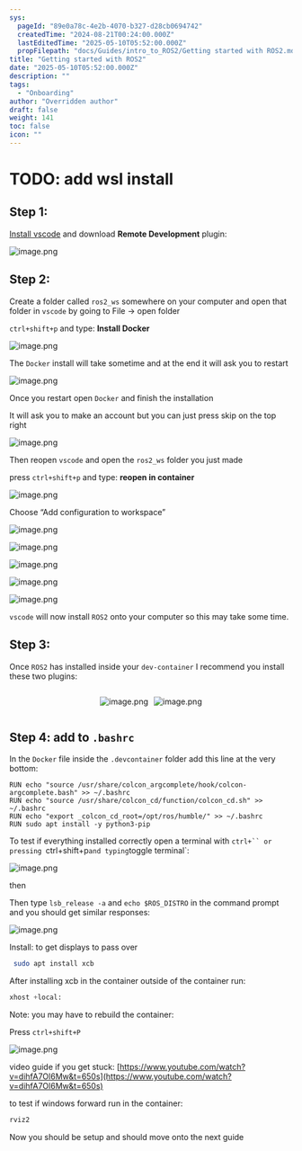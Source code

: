 ```yaml
---
sys:
  pageId: "89e0a78c-4e2b-4070-b327-d28cb0694742"
  createdTime: "2024-08-21T00:24:00.000Z"
  lastEditedTime: "2025-05-10T05:52:00.000Z"
  propFilepath: "docs/Guides/intro_to_ROS2/Getting started with ROS2.md"
title: "Getting started with ROS2"
date: "2025-05-10T05:52:00.000Z"
description: ""
tags:
  - "Onboarding"
author: "Overridden author"
draft: false
weight: 141
toc: false
icon: ""
---
```


# TODO: add wsl install

## Step 1:

[Install vscode](https://code.visualstudio.com/download) and download **Remote Development** plugin:

![image.png](https://prod-files-secure.s3.us-west-2.amazonaws.com/d518164a-d88e-44d1-a4ee-3adb3bd8bce0/efb52993-1881-4a40-b95e-6f020334f022/image.png?X-Amz-Algorithm=AWS4-HMAC-SHA256&X-Amz-Content-Sha256=UNSIGNED-PAYLOAD&X-Amz-Credential=ASIAZI2LB4665UD27OUZ%2F20250612%2Fus-west-2%2Fs3%2Faws4_request&X-Amz-Date=20250612T170846Z&X-Amz-Expires=3600&X-Amz-Security-Token=IQoJb3JpZ2luX2VjEBkaCXVzLXdlc3QtMiJHMEUCICA8VCrgJHdAd2PTRDuhf3Ho1nHgza%2FgYSU3zbW9jhR6AiEAio%2BdVJeexWoKIa%2FM5of6HasKkxPoQjigNMgktvHOBpkqiAQI8v%2F%2F%2F%2F%2F%2F%2F%2F%2F%2FARAAGgw2Mzc0MjMxODM4MDUiDLuYt4HS5vVw4XaGYSrcA09SUgkJDMfyXsArohvxLnlIoFoGxfYcu6fxPVXWXw%2FcEsO%2Bw0wJav4FzZCn8Lyty1SrPKf0ja1ZjoVxqLsFa%2BeG5XP78jMInbsHkPFpR3G6fBrVtrGQoT0S6sCShKFDu04pGbe7x3K1tdAy7AEAe%2BiCVaWDpq4lxUx7u%2B9jprJEM%2BIv0bcXPxV8A2qO6pBR3WdwlVRpOXJatAvt67%2B%2BcWIRtbjHNjJZLJypYiIgJ0VDNKDis3mZRow%2FM%2ByrAkYeWabP6vvVXw61HGHzj18dK0bLKjg59XSAYLAPj9QX2unmfYd%2FkMlkxS1n1ya%2FYMs%2BxFkcbnpWhYb5PEdTO492FHuNrEcyHqneVQXubxPq%2Bo9BcopnuNEN2JPtXbuNX502QDTV2Zg2C8zpD68NylRKKibZ1yPlWF0FyzmG42fgE1I%2F5GA%2B0hpfrVgGQmc6QOMdLXjyvrQ8uqq0NH%2Bg5X1GQTlZzK7Qn0d57DdsiJjHp38ZlqhCsBxwW1q%2BUw6Gs092mVnmUe%2BYoNbjRSIUb9tWdmiT%2FLBkeQdmR26FeYII7cpRR2Ge9T03x4oRwA1Tm1iVP3Fm3t0NgfnehQXWZAbPaCZB6hFAQKMrnvr6qSgzY9HQ7iwzSzjlGd57mah%2FMIeQrMIGOqUBAqLGB9Sf0e9ZNsgP9jytbmicXI4Ss8aykTCrtNvNvwp%2FWYzskdAMt2s3yBeAVoBvn2l1rCJJaGIdfGlNhc2WbZTv9B2htjsO0hh9hIXlTrBfdWXtzZAPsVpVhweX0AaX7ByLg0SKbaAQ3qRPIeQn%2BjqtsQe2Fzalc2atSTWBxcUjeZfMIAV4%2F30vpdXLpupHMDcQKUJ9l6GWIZTes3ixPzl3lFP6&X-Amz-Signature=b8635667bbdfe8dfb59ca932624da58daf929beae2b47bc9ef01a87ae0daba52&X-Amz-SignedHeaders=host&x-amz-checksum-mode=ENABLED&x-id=GetObject)

## Step 2:

Create a folder called `ros2_ws` somewhere on your computer and open that folder in `vscode` by going to File → open folder 

`ctrl+shift+p` and type: **Install Docker**

![image.png](https://prod-files-secure.s3.us-west-2.amazonaws.com/d518164a-d88e-44d1-a4ee-3adb3bd8bce0/2269dc0e-1cd5-47ff-bceb-c04ad9b2eab0/image.png?X-Amz-Algorithm=AWS4-HMAC-SHA256&X-Amz-Content-Sha256=UNSIGNED-PAYLOAD&X-Amz-Credential=ASIAZI2LB4665UD27OUZ%2F20250612%2Fus-west-2%2Fs3%2Faws4_request&X-Amz-Date=20250612T170846Z&X-Amz-Expires=3600&X-Amz-Security-Token=IQoJb3JpZ2luX2VjEBkaCXVzLXdlc3QtMiJHMEUCICA8VCrgJHdAd2PTRDuhf3Ho1nHgza%2FgYSU3zbW9jhR6AiEAio%2BdVJeexWoKIa%2FM5of6HasKkxPoQjigNMgktvHOBpkqiAQI8v%2F%2F%2F%2F%2F%2F%2F%2F%2F%2FARAAGgw2Mzc0MjMxODM4MDUiDLuYt4HS5vVw4XaGYSrcA09SUgkJDMfyXsArohvxLnlIoFoGxfYcu6fxPVXWXw%2FcEsO%2Bw0wJav4FzZCn8Lyty1SrPKf0ja1ZjoVxqLsFa%2BeG5XP78jMInbsHkPFpR3G6fBrVtrGQoT0S6sCShKFDu04pGbe7x3K1tdAy7AEAe%2BiCVaWDpq4lxUx7u%2B9jprJEM%2BIv0bcXPxV8A2qO6pBR3WdwlVRpOXJatAvt67%2B%2BcWIRtbjHNjJZLJypYiIgJ0VDNKDis3mZRow%2FM%2ByrAkYeWabP6vvVXw61HGHzj18dK0bLKjg59XSAYLAPj9QX2unmfYd%2FkMlkxS1n1ya%2FYMs%2BxFkcbnpWhYb5PEdTO492FHuNrEcyHqneVQXubxPq%2Bo9BcopnuNEN2JPtXbuNX502QDTV2Zg2C8zpD68NylRKKibZ1yPlWF0FyzmG42fgE1I%2F5GA%2B0hpfrVgGQmc6QOMdLXjyvrQ8uqq0NH%2Bg5X1GQTlZzK7Qn0d57DdsiJjHp38ZlqhCsBxwW1q%2BUw6Gs092mVnmUe%2BYoNbjRSIUb9tWdmiT%2FLBkeQdmR26FeYII7cpRR2Ge9T03x4oRwA1Tm1iVP3Fm3t0NgfnehQXWZAbPaCZB6hFAQKMrnvr6qSgzY9HQ7iwzSzjlGd57mah%2FMIeQrMIGOqUBAqLGB9Sf0e9ZNsgP9jytbmicXI4Ss8aykTCrtNvNvwp%2FWYzskdAMt2s3yBeAVoBvn2l1rCJJaGIdfGlNhc2WbZTv9B2htjsO0hh9hIXlTrBfdWXtzZAPsVpVhweX0AaX7ByLg0SKbaAQ3qRPIeQn%2BjqtsQe2Fzalc2atSTWBxcUjeZfMIAV4%2F30vpdXLpupHMDcQKUJ9l6GWIZTes3ixPzl3lFP6&X-Amz-Signature=03ce56ea99f5ea9eed99800485ffa55ed28779df7e531a1b4b655730cd46d83a&X-Amz-SignedHeaders=host&x-amz-checksum-mode=ENABLED&x-id=GetObject)

The `Docker` install will take sometime and at the end it will ask you to restart

![image.png](https://prod-files-secure.s3.us-west-2.amazonaws.com/d518164a-d88e-44d1-a4ee-3adb3bd8bce0/ed233f78-be33-4b1f-b89c-9c346c0e961e/image.png?X-Amz-Algorithm=AWS4-HMAC-SHA256&X-Amz-Content-Sha256=UNSIGNED-PAYLOAD&X-Amz-Credential=ASIAZI2LB4665UD27OUZ%2F20250612%2Fus-west-2%2Fs3%2Faws4_request&X-Amz-Date=20250612T170846Z&X-Amz-Expires=3600&X-Amz-Security-Token=IQoJb3JpZ2luX2VjEBkaCXVzLXdlc3QtMiJHMEUCICA8VCrgJHdAd2PTRDuhf3Ho1nHgza%2FgYSU3zbW9jhR6AiEAio%2BdVJeexWoKIa%2FM5of6HasKkxPoQjigNMgktvHOBpkqiAQI8v%2F%2F%2F%2F%2F%2F%2F%2F%2F%2FARAAGgw2Mzc0MjMxODM4MDUiDLuYt4HS5vVw4XaGYSrcA09SUgkJDMfyXsArohvxLnlIoFoGxfYcu6fxPVXWXw%2FcEsO%2Bw0wJav4FzZCn8Lyty1SrPKf0ja1ZjoVxqLsFa%2BeG5XP78jMInbsHkPFpR3G6fBrVtrGQoT0S6sCShKFDu04pGbe7x3K1tdAy7AEAe%2BiCVaWDpq4lxUx7u%2B9jprJEM%2BIv0bcXPxV8A2qO6pBR3WdwlVRpOXJatAvt67%2B%2BcWIRtbjHNjJZLJypYiIgJ0VDNKDis3mZRow%2FM%2ByrAkYeWabP6vvVXw61HGHzj18dK0bLKjg59XSAYLAPj9QX2unmfYd%2FkMlkxS1n1ya%2FYMs%2BxFkcbnpWhYb5PEdTO492FHuNrEcyHqneVQXubxPq%2Bo9BcopnuNEN2JPtXbuNX502QDTV2Zg2C8zpD68NylRKKibZ1yPlWF0FyzmG42fgE1I%2F5GA%2B0hpfrVgGQmc6QOMdLXjyvrQ8uqq0NH%2Bg5X1GQTlZzK7Qn0d57DdsiJjHp38ZlqhCsBxwW1q%2BUw6Gs092mVnmUe%2BYoNbjRSIUb9tWdmiT%2FLBkeQdmR26FeYII7cpRR2Ge9T03x4oRwA1Tm1iVP3Fm3t0NgfnehQXWZAbPaCZB6hFAQKMrnvr6qSgzY9HQ7iwzSzjlGd57mah%2FMIeQrMIGOqUBAqLGB9Sf0e9ZNsgP9jytbmicXI4Ss8aykTCrtNvNvwp%2FWYzskdAMt2s3yBeAVoBvn2l1rCJJaGIdfGlNhc2WbZTv9B2htjsO0hh9hIXlTrBfdWXtzZAPsVpVhweX0AaX7ByLg0SKbaAQ3qRPIeQn%2BjqtsQe2Fzalc2atSTWBxcUjeZfMIAV4%2F30vpdXLpupHMDcQKUJ9l6GWIZTes3ixPzl3lFP6&X-Amz-Signature=f77b047d96b784f5d416c321cfdf296d3a95273d9d46a8d607dd27d161e28f52&X-Amz-SignedHeaders=host&x-amz-checksum-mode=ENABLED&x-id=GetObject)

Once you restart open `Docker` and finish the installation

It will ask you to make an account but you can just press skip on the top right

![image.png](https://prod-files-secure.s3.us-west-2.amazonaws.com/d518164a-d88e-44d1-a4ee-3adb3bd8bce0/21010ad9-1659-4fd9-9f59-9932a09b2a3d/image.png?X-Amz-Algorithm=AWS4-HMAC-SHA256&X-Amz-Content-Sha256=UNSIGNED-PAYLOAD&X-Amz-Credential=ASIAZI2LB4665UD27OUZ%2F20250612%2Fus-west-2%2Fs3%2Faws4_request&X-Amz-Date=20250612T170846Z&X-Amz-Expires=3600&X-Amz-Security-Token=IQoJb3JpZ2luX2VjEBkaCXVzLXdlc3QtMiJHMEUCICA8VCrgJHdAd2PTRDuhf3Ho1nHgza%2FgYSU3zbW9jhR6AiEAio%2BdVJeexWoKIa%2FM5of6HasKkxPoQjigNMgktvHOBpkqiAQI8v%2F%2F%2F%2F%2F%2F%2F%2F%2F%2FARAAGgw2Mzc0MjMxODM4MDUiDLuYt4HS5vVw4XaGYSrcA09SUgkJDMfyXsArohvxLnlIoFoGxfYcu6fxPVXWXw%2FcEsO%2Bw0wJav4FzZCn8Lyty1SrPKf0ja1ZjoVxqLsFa%2BeG5XP78jMInbsHkPFpR3G6fBrVtrGQoT0S6sCShKFDu04pGbe7x3K1tdAy7AEAe%2BiCVaWDpq4lxUx7u%2B9jprJEM%2BIv0bcXPxV8A2qO6pBR3WdwlVRpOXJatAvt67%2B%2BcWIRtbjHNjJZLJypYiIgJ0VDNKDis3mZRow%2FM%2ByrAkYeWabP6vvVXw61HGHzj18dK0bLKjg59XSAYLAPj9QX2unmfYd%2FkMlkxS1n1ya%2FYMs%2BxFkcbnpWhYb5PEdTO492FHuNrEcyHqneVQXubxPq%2Bo9BcopnuNEN2JPtXbuNX502QDTV2Zg2C8zpD68NylRKKibZ1yPlWF0FyzmG42fgE1I%2F5GA%2B0hpfrVgGQmc6QOMdLXjyvrQ8uqq0NH%2Bg5X1GQTlZzK7Qn0d57DdsiJjHp38ZlqhCsBxwW1q%2BUw6Gs092mVnmUe%2BYoNbjRSIUb9tWdmiT%2FLBkeQdmR26FeYII7cpRR2Ge9T03x4oRwA1Tm1iVP3Fm3t0NgfnehQXWZAbPaCZB6hFAQKMrnvr6qSgzY9HQ7iwzSzjlGd57mah%2FMIeQrMIGOqUBAqLGB9Sf0e9ZNsgP9jytbmicXI4Ss8aykTCrtNvNvwp%2FWYzskdAMt2s3yBeAVoBvn2l1rCJJaGIdfGlNhc2WbZTv9B2htjsO0hh9hIXlTrBfdWXtzZAPsVpVhweX0AaX7ByLg0SKbaAQ3qRPIeQn%2BjqtsQe2Fzalc2atSTWBxcUjeZfMIAV4%2F30vpdXLpupHMDcQKUJ9l6GWIZTes3ixPzl3lFP6&X-Amz-Signature=26b8f7b5403675c9c0f532482d23c23823ced14b51c9aac996c19daab8378459&X-Amz-SignedHeaders=host&x-amz-checksum-mode=ENABLED&x-id=GetObject)

Then reopen `vscode` and open the `ros2_ws` folder you just made

press `ctrl+shift+p` and type: **reopen in container**

![image.png](https://prod-files-secure.s3.us-west-2.amazonaws.com/d518164a-d88e-44d1-a4ee-3adb3bd8bce0/4e93b8c2-41ad-488c-8095-c74205196118/image.png?X-Amz-Algorithm=AWS4-HMAC-SHA256&X-Amz-Content-Sha256=UNSIGNED-PAYLOAD&X-Amz-Credential=ASIAZI2LB4665UD27OUZ%2F20250612%2Fus-west-2%2Fs3%2Faws4_request&X-Amz-Date=20250612T170846Z&X-Amz-Expires=3600&X-Amz-Security-Token=IQoJb3JpZ2luX2VjEBkaCXVzLXdlc3QtMiJHMEUCICA8VCrgJHdAd2PTRDuhf3Ho1nHgza%2FgYSU3zbW9jhR6AiEAio%2BdVJeexWoKIa%2FM5of6HasKkxPoQjigNMgktvHOBpkqiAQI8v%2F%2F%2F%2F%2F%2F%2F%2F%2F%2FARAAGgw2Mzc0MjMxODM4MDUiDLuYt4HS5vVw4XaGYSrcA09SUgkJDMfyXsArohvxLnlIoFoGxfYcu6fxPVXWXw%2FcEsO%2Bw0wJav4FzZCn8Lyty1SrPKf0ja1ZjoVxqLsFa%2BeG5XP78jMInbsHkPFpR3G6fBrVtrGQoT0S6sCShKFDu04pGbe7x3K1tdAy7AEAe%2BiCVaWDpq4lxUx7u%2B9jprJEM%2BIv0bcXPxV8A2qO6pBR3WdwlVRpOXJatAvt67%2B%2BcWIRtbjHNjJZLJypYiIgJ0VDNKDis3mZRow%2FM%2ByrAkYeWabP6vvVXw61HGHzj18dK0bLKjg59XSAYLAPj9QX2unmfYd%2FkMlkxS1n1ya%2FYMs%2BxFkcbnpWhYb5PEdTO492FHuNrEcyHqneVQXubxPq%2Bo9BcopnuNEN2JPtXbuNX502QDTV2Zg2C8zpD68NylRKKibZ1yPlWF0FyzmG42fgE1I%2F5GA%2B0hpfrVgGQmc6QOMdLXjyvrQ8uqq0NH%2Bg5X1GQTlZzK7Qn0d57DdsiJjHp38ZlqhCsBxwW1q%2BUw6Gs092mVnmUe%2BYoNbjRSIUb9tWdmiT%2FLBkeQdmR26FeYII7cpRR2Ge9T03x4oRwA1Tm1iVP3Fm3t0NgfnehQXWZAbPaCZB6hFAQKMrnvr6qSgzY9HQ7iwzSzjlGd57mah%2FMIeQrMIGOqUBAqLGB9Sf0e9ZNsgP9jytbmicXI4Ss8aykTCrtNvNvwp%2FWYzskdAMt2s3yBeAVoBvn2l1rCJJaGIdfGlNhc2WbZTv9B2htjsO0hh9hIXlTrBfdWXtzZAPsVpVhweX0AaX7ByLg0SKbaAQ3qRPIeQn%2BjqtsQe2Fzalc2atSTWBxcUjeZfMIAV4%2F30vpdXLpupHMDcQKUJ9l6GWIZTes3ixPzl3lFP6&X-Amz-Signature=a84aa3b361563e73f12ea6fa872cdaf4b7d4fedced47d4c7982845deb9eeda00&X-Amz-SignedHeaders=host&x-amz-checksum-mode=ENABLED&x-id=GetObject)

Choose “Add configuration to workspace”

![image.png](https://prod-files-secure.s3.us-west-2.amazonaws.com/d518164a-d88e-44d1-a4ee-3adb3bd8bce0/9560b282-5060-4989-ba37-97e7b2c22476/image.png?X-Amz-Algorithm=AWS4-HMAC-SHA256&X-Amz-Content-Sha256=UNSIGNED-PAYLOAD&X-Amz-Credential=ASIAZI2LB4665UD27OUZ%2F20250612%2Fus-west-2%2Fs3%2Faws4_request&X-Amz-Date=20250612T170846Z&X-Amz-Expires=3600&X-Amz-Security-Token=IQoJb3JpZ2luX2VjEBkaCXVzLXdlc3QtMiJHMEUCICA8VCrgJHdAd2PTRDuhf3Ho1nHgza%2FgYSU3zbW9jhR6AiEAio%2BdVJeexWoKIa%2FM5of6HasKkxPoQjigNMgktvHOBpkqiAQI8v%2F%2F%2F%2F%2F%2F%2F%2F%2F%2FARAAGgw2Mzc0MjMxODM4MDUiDLuYt4HS5vVw4XaGYSrcA09SUgkJDMfyXsArohvxLnlIoFoGxfYcu6fxPVXWXw%2FcEsO%2Bw0wJav4FzZCn8Lyty1SrPKf0ja1ZjoVxqLsFa%2BeG5XP78jMInbsHkPFpR3G6fBrVtrGQoT0S6sCShKFDu04pGbe7x3K1tdAy7AEAe%2BiCVaWDpq4lxUx7u%2B9jprJEM%2BIv0bcXPxV8A2qO6pBR3WdwlVRpOXJatAvt67%2B%2BcWIRtbjHNjJZLJypYiIgJ0VDNKDis3mZRow%2FM%2ByrAkYeWabP6vvVXw61HGHzj18dK0bLKjg59XSAYLAPj9QX2unmfYd%2FkMlkxS1n1ya%2FYMs%2BxFkcbnpWhYb5PEdTO492FHuNrEcyHqneVQXubxPq%2Bo9BcopnuNEN2JPtXbuNX502QDTV2Zg2C8zpD68NylRKKibZ1yPlWF0FyzmG42fgE1I%2F5GA%2B0hpfrVgGQmc6QOMdLXjyvrQ8uqq0NH%2Bg5X1GQTlZzK7Qn0d57DdsiJjHp38ZlqhCsBxwW1q%2BUw6Gs092mVnmUe%2BYoNbjRSIUb9tWdmiT%2FLBkeQdmR26FeYII7cpRR2Ge9T03x4oRwA1Tm1iVP3Fm3t0NgfnehQXWZAbPaCZB6hFAQKMrnvr6qSgzY9HQ7iwzSzjlGd57mah%2FMIeQrMIGOqUBAqLGB9Sf0e9ZNsgP9jytbmicXI4Ss8aykTCrtNvNvwp%2FWYzskdAMt2s3yBeAVoBvn2l1rCJJaGIdfGlNhc2WbZTv9B2htjsO0hh9hIXlTrBfdWXtzZAPsVpVhweX0AaX7ByLg0SKbaAQ3qRPIeQn%2BjqtsQe2Fzalc2atSTWBxcUjeZfMIAV4%2F30vpdXLpupHMDcQKUJ9l6GWIZTes3ixPzl3lFP6&X-Amz-Signature=4652543763fcd1b67e8930e2d2eff8685428cde5547dab84559efcb30740dc85&X-Amz-SignedHeaders=host&x-amz-checksum-mode=ENABLED&x-id=GetObject)

![image.png](https://prod-files-secure.s3.us-west-2.amazonaws.com/d518164a-d88e-44d1-a4ee-3adb3bd8bce0/2ee63f81-886b-48e8-a553-dc6e5eac99e4/image.png?X-Amz-Algorithm=AWS4-HMAC-SHA256&X-Amz-Content-Sha256=UNSIGNED-PAYLOAD&X-Amz-Credential=ASIAZI2LB4665UD27OUZ%2F20250612%2Fus-west-2%2Fs3%2Faws4_request&X-Amz-Date=20250612T170846Z&X-Amz-Expires=3600&X-Amz-Security-Token=IQoJb3JpZ2luX2VjEBkaCXVzLXdlc3QtMiJHMEUCICA8VCrgJHdAd2PTRDuhf3Ho1nHgza%2FgYSU3zbW9jhR6AiEAio%2BdVJeexWoKIa%2FM5of6HasKkxPoQjigNMgktvHOBpkqiAQI8v%2F%2F%2F%2F%2F%2F%2F%2F%2F%2FARAAGgw2Mzc0MjMxODM4MDUiDLuYt4HS5vVw4XaGYSrcA09SUgkJDMfyXsArohvxLnlIoFoGxfYcu6fxPVXWXw%2FcEsO%2Bw0wJav4FzZCn8Lyty1SrPKf0ja1ZjoVxqLsFa%2BeG5XP78jMInbsHkPFpR3G6fBrVtrGQoT0S6sCShKFDu04pGbe7x3K1tdAy7AEAe%2BiCVaWDpq4lxUx7u%2B9jprJEM%2BIv0bcXPxV8A2qO6pBR3WdwlVRpOXJatAvt67%2B%2BcWIRtbjHNjJZLJypYiIgJ0VDNKDis3mZRow%2FM%2ByrAkYeWabP6vvVXw61HGHzj18dK0bLKjg59XSAYLAPj9QX2unmfYd%2FkMlkxS1n1ya%2FYMs%2BxFkcbnpWhYb5PEdTO492FHuNrEcyHqneVQXubxPq%2Bo9BcopnuNEN2JPtXbuNX502QDTV2Zg2C8zpD68NylRKKibZ1yPlWF0FyzmG42fgE1I%2F5GA%2B0hpfrVgGQmc6QOMdLXjyvrQ8uqq0NH%2Bg5X1GQTlZzK7Qn0d57DdsiJjHp38ZlqhCsBxwW1q%2BUw6Gs092mVnmUe%2BYoNbjRSIUb9tWdmiT%2FLBkeQdmR26FeYII7cpRR2Ge9T03x4oRwA1Tm1iVP3Fm3t0NgfnehQXWZAbPaCZB6hFAQKMrnvr6qSgzY9HQ7iwzSzjlGd57mah%2FMIeQrMIGOqUBAqLGB9Sf0e9ZNsgP9jytbmicXI4Ss8aykTCrtNvNvwp%2FWYzskdAMt2s3yBeAVoBvn2l1rCJJaGIdfGlNhc2WbZTv9B2htjsO0hh9hIXlTrBfdWXtzZAPsVpVhweX0AaX7ByLg0SKbaAQ3qRPIeQn%2BjqtsQe2Fzalc2atSTWBxcUjeZfMIAV4%2F30vpdXLpupHMDcQKUJ9l6GWIZTes3ixPzl3lFP6&X-Amz-Signature=31a8904c01645344adc3145764dd0abab3755bdf81cf4e744a69ec72a8345be3&X-Amz-SignedHeaders=host&x-amz-checksum-mode=ENABLED&x-id=GetObject)

![image.png](https://prod-files-secure.s3.us-west-2.amazonaws.com/d518164a-d88e-44d1-a4ee-3adb3bd8bce0/ae1580b2-b048-407e-aed9-b584224a7a04/image.png?X-Amz-Algorithm=AWS4-HMAC-SHA256&X-Amz-Content-Sha256=UNSIGNED-PAYLOAD&X-Amz-Credential=ASIAZI2LB4665UD27OUZ%2F20250612%2Fus-west-2%2Fs3%2Faws4_request&X-Amz-Date=20250612T170846Z&X-Amz-Expires=3600&X-Amz-Security-Token=IQoJb3JpZ2luX2VjEBkaCXVzLXdlc3QtMiJHMEUCICA8VCrgJHdAd2PTRDuhf3Ho1nHgza%2FgYSU3zbW9jhR6AiEAio%2BdVJeexWoKIa%2FM5of6HasKkxPoQjigNMgktvHOBpkqiAQI8v%2F%2F%2F%2F%2F%2F%2F%2F%2F%2FARAAGgw2Mzc0MjMxODM4MDUiDLuYt4HS5vVw4XaGYSrcA09SUgkJDMfyXsArohvxLnlIoFoGxfYcu6fxPVXWXw%2FcEsO%2Bw0wJav4FzZCn8Lyty1SrPKf0ja1ZjoVxqLsFa%2BeG5XP78jMInbsHkPFpR3G6fBrVtrGQoT0S6sCShKFDu04pGbe7x3K1tdAy7AEAe%2BiCVaWDpq4lxUx7u%2B9jprJEM%2BIv0bcXPxV8A2qO6pBR3WdwlVRpOXJatAvt67%2B%2BcWIRtbjHNjJZLJypYiIgJ0VDNKDis3mZRow%2FM%2ByrAkYeWabP6vvVXw61HGHzj18dK0bLKjg59XSAYLAPj9QX2unmfYd%2FkMlkxS1n1ya%2FYMs%2BxFkcbnpWhYb5PEdTO492FHuNrEcyHqneVQXubxPq%2Bo9BcopnuNEN2JPtXbuNX502QDTV2Zg2C8zpD68NylRKKibZ1yPlWF0FyzmG42fgE1I%2F5GA%2B0hpfrVgGQmc6QOMdLXjyvrQ8uqq0NH%2Bg5X1GQTlZzK7Qn0d57DdsiJjHp38ZlqhCsBxwW1q%2BUw6Gs092mVnmUe%2BYoNbjRSIUb9tWdmiT%2FLBkeQdmR26FeYII7cpRR2Ge9T03x4oRwA1Tm1iVP3Fm3t0NgfnehQXWZAbPaCZB6hFAQKMrnvr6qSgzY9HQ7iwzSzjlGd57mah%2FMIeQrMIGOqUBAqLGB9Sf0e9ZNsgP9jytbmicXI4Ss8aykTCrtNvNvwp%2FWYzskdAMt2s3yBeAVoBvn2l1rCJJaGIdfGlNhc2WbZTv9B2htjsO0hh9hIXlTrBfdWXtzZAPsVpVhweX0AaX7ByLg0SKbaAQ3qRPIeQn%2BjqtsQe2Fzalc2atSTWBxcUjeZfMIAV4%2F30vpdXLpupHMDcQKUJ9l6GWIZTes3ixPzl3lFP6&X-Amz-Signature=a7caf193f5741f2059080cdcbe08ba6e59011601c83560836c8a4d53240da806&X-Amz-SignedHeaders=host&x-amz-checksum-mode=ENABLED&x-id=GetObject)

![image.png](https://prod-files-secure.s3.us-west-2.amazonaws.com/d518164a-d88e-44d1-a4ee-3adb3bd8bce0/53255b28-f75e-430f-b9e3-c0ac8577e42b/image.png?X-Amz-Algorithm=AWS4-HMAC-SHA256&X-Amz-Content-Sha256=UNSIGNED-PAYLOAD&X-Amz-Credential=ASIAZI2LB4665UD27OUZ%2F20250612%2Fus-west-2%2Fs3%2Faws4_request&X-Amz-Date=20250612T170846Z&X-Amz-Expires=3600&X-Amz-Security-Token=IQoJb3JpZ2luX2VjEBkaCXVzLXdlc3QtMiJHMEUCICA8VCrgJHdAd2PTRDuhf3Ho1nHgza%2FgYSU3zbW9jhR6AiEAio%2BdVJeexWoKIa%2FM5of6HasKkxPoQjigNMgktvHOBpkqiAQI8v%2F%2F%2F%2F%2F%2F%2F%2F%2F%2FARAAGgw2Mzc0MjMxODM4MDUiDLuYt4HS5vVw4XaGYSrcA09SUgkJDMfyXsArohvxLnlIoFoGxfYcu6fxPVXWXw%2FcEsO%2Bw0wJav4FzZCn8Lyty1SrPKf0ja1ZjoVxqLsFa%2BeG5XP78jMInbsHkPFpR3G6fBrVtrGQoT0S6sCShKFDu04pGbe7x3K1tdAy7AEAe%2BiCVaWDpq4lxUx7u%2B9jprJEM%2BIv0bcXPxV8A2qO6pBR3WdwlVRpOXJatAvt67%2B%2BcWIRtbjHNjJZLJypYiIgJ0VDNKDis3mZRow%2FM%2ByrAkYeWabP6vvVXw61HGHzj18dK0bLKjg59XSAYLAPj9QX2unmfYd%2FkMlkxS1n1ya%2FYMs%2BxFkcbnpWhYb5PEdTO492FHuNrEcyHqneVQXubxPq%2Bo9BcopnuNEN2JPtXbuNX502QDTV2Zg2C8zpD68NylRKKibZ1yPlWF0FyzmG42fgE1I%2F5GA%2B0hpfrVgGQmc6QOMdLXjyvrQ8uqq0NH%2Bg5X1GQTlZzK7Qn0d57DdsiJjHp38ZlqhCsBxwW1q%2BUw6Gs092mVnmUe%2BYoNbjRSIUb9tWdmiT%2FLBkeQdmR26FeYII7cpRR2Ge9T03x4oRwA1Tm1iVP3Fm3t0NgfnehQXWZAbPaCZB6hFAQKMrnvr6qSgzY9HQ7iwzSzjlGd57mah%2FMIeQrMIGOqUBAqLGB9Sf0e9ZNsgP9jytbmicXI4Ss8aykTCrtNvNvwp%2FWYzskdAMt2s3yBeAVoBvn2l1rCJJaGIdfGlNhc2WbZTv9B2htjsO0hh9hIXlTrBfdWXtzZAPsVpVhweX0AaX7ByLg0SKbaAQ3qRPIeQn%2BjqtsQe2Fzalc2atSTWBxcUjeZfMIAV4%2F30vpdXLpupHMDcQKUJ9l6GWIZTes3ixPzl3lFP6&X-Amz-Signature=8424a212e016e5f3233433747a46bf47c13450bdf28a1e36124e2c2294fe5296&X-Amz-SignedHeaders=host&x-amz-checksum-mode=ENABLED&x-id=GetObject)

![image.png](https://prod-files-secure.s3.us-west-2.amazonaws.com/d518164a-d88e-44d1-a4ee-3adb3bd8bce0/7c562767-5af9-4ffb-97d1-327bcdf4ee00/image.png?X-Amz-Algorithm=AWS4-HMAC-SHA256&X-Amz-Content-Sha256=UNSIGNED-PAYLOAD&X-Amz-Credential=ASIAZI2LB4665UD27OUZ%2F20250612%2Fus-west-2%2Fs3%2Faws4_request&X-Amz-Date=20250612T170846Z&X-Amz-Expires=3600&X-Amz-Security-Token=IQoJb3JpZ2luX2VjEBkaCXVzLXdlc3QtMiJHMEUCICA8VCrgJHdAd2PTRDuhf3Ho1nHgza%2FgYSU3zbW9jhR6AiEAio%2BdVJeexWoKIa%2FM5of6HasKkxPoQjigNMgktvHOBpkqiAQI8v%2F%2F%2F%2F%2F%2F%2F%2F%2F%2FARAAGgw2Mzc0MjMxODM4MDUiDLuYt4HS5vVw4XaGYSrcA09SUgkJDMfyXsArohvxLnlIoFoGxfYcu6fxPVXWXw%2FcEsO%2Bw0wJav4FzZCn8Lyty1SrPKf0ja1ZjoVxqLsFa%2BeG5XP78jMInbsHkPFpR3G6fBrVtrGQoT0S6sCShKFDu04pGbe7x3K1tdAy7AEAe%2BiCVaWDpq4lxUx7u%2B9jprJEM%2BIv0bcXPxV8A2qO6pBR3WdwlVRpOXJatAvt67%2B%2BcWIRtbjHNjJZLJypYiIgJ0VDNKDis3mZRow%2FM%2ByrAkYeWabP6vvVXw61HGHzj18dK0bLKjg59XSAYLAPj9QX2unmfYd%2FkMlkxS1n1ya%2FYMs%2BxFkcbnpWhYb5PEdTO492FHuNrEcyHqneVQXubxPq%2Bo9BcopnuNEN2JPtXbuNX502QDTV2Zg2C8zpD68NylRKKibZ1yPlWF0FyzmG42fgE1I%2F5GA%2B0hpfrVgGQmc6QOMdLXjyvrQ8uqq0NH%2Bg5X1GQTlZzK7Qn0d57DdsiJjHp38ZlqhCsBxwW1q%2BUw6Gs092mVnmUe%2BYoNbjRSIUb9tWdmiT%2FLBkeQdmR26FeYII7cpRR2Ge9T03x4oRwA1Tm1iVP3Fm3t0NgfnehQXWZAbPaCZB6hFAQKMrnvr6qSgzY9HQ7iwzSzjlGd57mah%2FMIeQrMIGOqUBAqLGB9Sf0e9ZNsgP9jytbmicXI4Ss8aykTCrtNvNvwp%2FWYzskdAMt2s3yBeAVoBvn2l1rCJJaGIdfGlNhc2WbZTv9B2htjsO0hh9hIXlTrBfdWXtzZAPsVpVhweX0AaX7ByLg0SKbaAQ3qRPIeQn%2BjqtsQe2Fzalc2atSTWBxcUjeZfMIAV4%2F30vpdXLpupHMDcQKUJ9l6GWIZTes3ixPzl3lFP6&X-Amz-Signature=729764a5a352136845c23e3a0d53b24c2b2888868db5254458b7320ce39977cc&X-Amz-SignedHeaders=host&x-amz-checksum-mode=ENABLED&x-id=GetObject)

`vscode` will now install `ROS2` onto your computer so this may take some time.

## Step 3:

Once `ROS2` has installed inside your `dev-container` I recommend you install these two plugins:

<div style="display: flex;flex-direction: row; column-gap:10px; max-width: 630px;justify-content: center;">
<div>

![image.png](https://prod-files-secure.s3.us-west-2.amazonaws.com/d518164a-d88e-44d1-a4ee-3adb3bd8bce0/3fc3d550-5a54-4ba1-ba6b-faa01cdb7369/image.png?X-Amz-Algorithm=AWS4-HMAC-SHA256&X-Amz-Content-Sha256=UNSIGNED-PAYLOAD&X-Amz-Credential=ASIAZI2LB466TMR2GT5P%2F20250612%2Fus-west-2%2Fs3%2Faws4_request&X-Amz-Date=20250612T170853Z&X-Amz-Expires=3600&X-Amz-Security-Token=IQoJb3JpZ2luX2VjEBkaCXVzLXdlc3QtMiJHMEUCIHRJcqWFoaCl3mnawNHiBzmqL6LRioZj%2BnKwzjFyUUhmAiEA9m7HKiVUpSwL9f474B4xri3DcTFbQJWTXfJCfQfZWEkqiAQI8v%2F%2F%2F%2F%2F%2F%2F%2F%2F%2FARAAGgw2Mzc0MjMxODM4MDUiDO26dFz%2Bi2vcesiWTSrcA3knkjC98ZNmaZU73DQXCTRHNy83SSHf7DAUk9AtgdE76K0mF7YoliBPOP5%2FVgZqe7%2FqGoFVac%2FaG5N6Pk9FCDdl4iVNU0MyMzrUix27vjqpfbx7EabM7MDkGIsgwUSdJkQB6g0HDSytzAH4tw9pz%2FkR%2FFYfH%2BHsi%2FtIwctlPsXIXxna8DsmbrzefzbqWEZ8KeMBX0mcnFeMGUw7ShuekYK4KwAqtKmHWXdllBbWpsCgox9722EFWnDvQlW3%2BeEZYMnWg31%2F5NaFgU2UwvhQNzBm3tWQJYGJIm%2BMZmjLIkq00W99F61Jh%2FhO5wVoqW72O%2ByzzHqb79xJprvR5563aW%2BghVMi2vBdEmxCtabQxmKu7YHhG9xVMKwjEgXydMibG2wb0OASUSx%2FuWN5MYK%2FvxBsz8Of7obS9ETUk9a46%2Fp3IaCulgi6SNrCy4VL64ib7jOLn3QmO2VZ6ym7tQFdVYwfAPx5hB%2FVz9O9oo0vo0qGPgyzjTIss7moyYm6uIQ4CieGplaDbnVu4xnCcGz8FUkXIFkZUtSgvZq2wxY78gw4A1eny%2BaMwxQT0rs8Q6c12ZE1jGrzi2aACfoWXUdLeCSZi2N9Pyef%2BekBXV4VuY0vCm5LAdkwzSDQCLSPMPOQrMIGOqUBrz2ZeAN6lq8PTbEun8FEN%2Fg9SWDn7WCOYBXYBDfzLp93Jxr0lveh56pFBCpQbfLlBYyg4YXPK3fKf4OBYHDqI5ich99NqLdjylJ6bbL4AeH4VQdMMsjQenT1V8TUkFYddJ%2FjWexPD1ioPi7MLr%2FPav41dF2nYgMdfLzN4IhcFovtWXodtlKcSeD%2BINX0as8QC6bJ5uTJzLJYVWc%2FSUiDtY%2Fa9BIf&X-Amz-Signature=82fafe2d4be4ec9c79c47aecb09430d0dcf4647196de804d0e1bcc23578b4f0c&X-Amz-SignedHeaders=host&x-amz-checksum-mode=ENABLED&x-id=GetObject)

</div>
<div>

![image.png](https://prod-files-secure.s3.us-west-2.amazonaws.com/d518164a-d88e-44d1-a4ee-3adb3bd8bce0/d994cc66-13c2-4093-a5a3-f84cf4601a82/image.png?X-Amz-Algorithm=AWS4-HMAC-SHA256&X-Amz-Content-Sha256=UNSIGNED-PAYLOAD&X-Amz-Credential=ASIAZI2LB4662DSX2NGA%2F20250612%2Fus-west-2%2Fs3%2Faws4_request&X-Amz-Date=20250612T170854Z&X-Amz-Expires=3600&X-Amz-Security-Token=IQoJb3JpZ2luX2VjEBkaCXVzLXdlc3QtMiJHMEUCIQCG3JcqpSkhw1igKZXHTaZhGr9vDH%2FyzH1Q1rbP84RJswIgaOJ%2FyHh5rTm3x6ALQ361qKze0Jc8Th6hRMUN87vjT7IqiAQI8v%2F%2F%2F%2F%2F%2F%2F%2F%2F%2FARAAGgw2Mzc0MjMxODM4MDUiDNJ9Zs5zehEe6ymCKyrcA%2FJX6CogLX2qa%2FY1CEnohGoxGQu3CcIe9JsBngx9wbTg3KUNZoDBfPIkVfc0ElE%2BPJVWfULEmAgzMN7vt2HaTCSofIvqvZT7uA8fvXnNc%2BmWoik8OoStgju4cG%2BenvJwrR%2FLXvOC1f0qmN9aLTi2xGBfz0muJDXzC8RjRdlgZEF4Uuj7LVBy51sqDj16zGb5wEWuIsFaRN2iI2tZmmu4hJgKKrlv53mzxdTBy8ldCKF8sgwSDPNpYuXxwp8YHKP3YcHuPNfQjm1PYeQIPISMy5MtQmpKK0DHNN21t5kvf7gV9X81Ni1HbgYVUjjuG8oiN9EHQEYjNpR6jZnGGAeo3KBjQIRNh7e8e9X72RvxUBui92fgyxs%2ByXhD2Qyi7NFPvcdR6szHoG5h5BRRacQeFp9Ti0lfGpLwrTUCR0aQZcMV07%2BOhbOUSgKaB3ElAlFntH%2BO%2Bzi4OfMX9oaB0wKio%2Fr0%2FJR0g6oxiXD8RJbzX2FEP2k0ddilmG1ijerxfkDZEABszUP6NXGfdtDL0hE2joxyoXiwiX89kc8xyXafBNDZ4fHWvREEUfCr%2F0JXM9Uv%2B9c87ILnH7H3vrXxoVykfdmZIjhM5bw8dVKluMF0omq9MYtnc0Pm8zMocMNfMKeQrMIGOqUBAirATMOSxgcRcoxGLRcTVpWdovPmw2qqlXjiss2GOJBO%2F%2BPUpV055p0K4rEymeUGken1YfjEdJuaqPbHAn6dh5ZvzkM%2B2lOuJ79CP8GyPEJGqPLbLDAqkUXgkjkwF7MKmC8tXBt3vYwHvaTiLJN%2B0RnitA70sVetqN1z0oAkBrX3lK4szYB6r94l9Pjse5vlZG6ocOoL3PLlPAKVEDAEIn1XynM%2B&X-Amz-Signature=aa500dd3e838d9c7538cd596801e195b4c8dee420cd1fe884055c75d1733aaa6&X-Amz-SignedHeaders=host&x-amz-checksum-mode=ENABLED&x-id=GetObject)

</div>
</div>

## Step 4: add to `.bashrc`

In the `Docker` file inside the `.devcontainer` folder add this line at the very bottom: 

```docker
RUN echo "source /usr/share/colcon_argcomplete/hook/colcon-argcomplete.bash" >> ~/.bashrc
RUN echo "source /usr/share/colcon_cd/function/colcon_cd.sh" >> ~/.bashrc
RUN echo "export _colcon_cd_root=/opt/ros/humble/" >> ~/.bashrc
RUN sudo apt install -y python3-pip 
```

To test if everything installed correctly open a terminal with `ctrl+`` or pressing `ctrl+shift+p` and typing `toggle terminal`:

![image.png](https://prod-files-secure.s3.us-west-2.amazonaws.com/d518164a-d88e-44d1-a4ee-3adb3bd8bce0/6a4943d8-b04e-4c02-9a58-775f3384d1a5/image.png?X-Amz-Algorithm=AWS4-HMAC-SHA256&X-Amz-Content-Sha256=UNSIGNED-PAYLOAD&X-Amz-Credential=ASIAZI2LB4665UD27OUZ%2F20250612%2Fus-west-2%2Fs3%2Faws4_request&X-Amz-Date=20250612T170846Z&X-Amz-Expires=3600&X-Amz-Security-Token=IQoJb3JpZ2luX2VjEBkaCXVzLXdlc3QtMiJHMEUCICA8VCrgJHdAd2PTRDuhf3Ho1nHgza%2FgYSU3zbW9jhR6AiEAio%2BdVJeexWoKIa%2FM5of6HasKkxPoQjigNMgktvHOBpkqiAQI8v%2F%2F%2F%2F%2F%2F%2F%2F%2F%2FARAAGgw2Mzc0MjMxODM4MDUiDLuYt4HS5vVw4XaGYSrcA09SUgkJDMfyXsArohvxLnlIoFoGxfYcu6fxPVXWXw%2FcEsO%2Bw0wJav4FzZCn8Lyty1SrPKf0ja1ZjoVxqLsFa%2BeG5XP78jMInbsHkPFpR3G6fBrVtrGQoT0S6sCShKFDu04pGbe7x3K1tdAy7AEAe%2BiCVaWDpq4lxUx7u%2B9jprJEM%2BIv0bcXPxV8A2qO6pBR3WdwlVRpOXJatAvt67%2B%2BcWIRtbjHNjJZLJypYiIgJ0VDNKDis3mZRow%2FM%2ByrAkYeWabP6vvVXw61HGHzj18dK0bLKjg59XSAYLAPj9QX2unmfYd%2FkMlkxS1n1ya%2FYMs%2BxFkcbnpWhYb5PEdTO492FHuNrEcyHqneVQXubxPq%2Bo9BcopnuNEN2JPtXbuNX502QDTV2Zg2C8zpD68NylRKKibZ1yPlWF0FyzmG42fgE1I%2F5GA%2B0hpfrVgGQmc6QOMdLXjyvrQ8uqq0NH%2Bg5X1GQTlZzK7Qn0d57DdsiJjHp38ZlqhCsBxwW1q%2BUw6Gs092mVnmUe%2BYoNbjRSIUb9tWdmiT%2FLBkeQdmR26FeYII7cpRR2Ge9T03x4oRwA1Tm1iVP3Fm3t0NgfnehQXWZAbPaCZB6hFAQKMrnvr6qSgzY9HQ7iwzSzjlGd57mah%2FMIeQrMIGOqUBAqLGB9Sf0e9ZNsgP9jytbmicXI4Ss8aykTCrtNvNvwp%2FWYzskdAMt2s3yBeAVoBvn2l1rCJJaGIdfGlNhc2WbZTv9B2htjsO0hh9hIXlTrBfdWXtzZAPsVpVhweX0AaX7ByLg0SKbaAQ3qRPIeQn%2BjqtsQe2Fzalc2atSTWBxcUjeZfMIAV4%2F30vpdXLpupHMDcQKUJ9l6GWIZTes3ixPzl3lFP6&X-Amz-Signature=7623c417f562114879b379624bf4e7ba6ac9b6d759a87ad5a22638c251228e9a&X-Amz-SignedHeaders=host&x-amz-checksum-mode=ENABLED&x-id=GetObject)

then 

Then type `lsb_release -a` and `echo $ROS_DISTRO` in the command prompt and you should get similar responses:

![image.png](https://prod-files-secure.s3.us-west-2.amazonaws.com/d518164a-d88e-44d1-a4ee-3adb3bd8bce0/3e635dec-a805-4e85-8b9e-d000e5b71a4e/image.png?X-Amz-Algorithm=AWS4-HMAC-SHA256&X-Amz-Content-Sha256=UNSIGNED-PAYLOAD&X-Amz-Credential=ASIAZI2LB4665UD27OUZ%2F20250612%2Fus-west-2%2Fs3%2Faws4_request&X-Amz-Date=20250612T170846Z&X-Amz-Expires=3600&X-Amz-Security-Token=IQoJb3JpZ2luX2VjEBkaCXVzLXdlc3QtMiJHMEUCICA8VCrgJHdAd2PTRDuhf3Ho1nHgza%2FgYSU3zbW9jhR6AiEAio%2BdVJeexWoKIa%2FM5of6HasKkxPoQjigNMgktvHOBpkqiAQI8v%2F%2F%2F%2F%2F%2F%2F%2F%2F%2FARAAGgw2Mzc0MjMxODM4MDUiDLuYt4HS5vVw4XaGYSrcA09SUgkJDMfyXsArohvxLnlIoFoGxfYcu6fxPVXWXw%2FcEsO%2Bw0wJav4FzZCn8Lyty1SrPKf0ja1ZjoVxqLsFa%2BeG5XP78jMInbsHkPFpR3G6fBrVtrGQoT0S6sCShKFDu04pGbe7x3K1tdAy7AEAe%2BiCVaWDpq4lxUx7u%2B9jprJEM%2BIv0bcXPxV8A2qO6pBR3WdwlVRpOXJatAvt67%2B%2BcWIRtbjHNjJZLJypYiIgJ0VDNKDis3mZRow%2FM%2ByrAkYeWabP6vvVXw61HGHzj18dK0bLKjg59XSAYLAPj9QX2unmfYd%2FkMlkxS1n1ya%2FYMs%2BxFkcbnpWhYb5PEdTO492FHuNrEcyHqneVQXubxPq%2Bo9BcopnuNEN2JPtXbuNX502QDTV2Zg2C8zpD68NylRKKibZ1yPlWF0FyzmG42fgE1I%2F5GA%2B0hpfrVgGQmc6QOMdLXjyvrQ8uqq0NH%2Bg5X1GQTlZzK7Qn0d57DdsiJjHp38ZlqhCsBxwW1q%2BUw6Gs092mVnmUe%2BYoNbjRSIUb9tWdmiT%2FLBkeQdmR26FeYII7cpRR2Ge9T03x4oRwA1Tm1iVP3Fm3t0NgfnehQXWZAbPaCZB6hFAQKMrnvr6qSgzY9HQ7iwzSzjlGd57mah%2FMIeQrMIGOqUBAqLGB9Sf0e9ZNsgP9jytbmicXI4Ss8aykTCrtNvNvwp%2FWYzskdAMt2s3yBeAVoBvn2l1rCJJaGIdfGlNhc2WbZTv9B2htjsO0hh9hIXlTrBfdWXtzZAPsVpVhweX0AaX7ByLg0SKbaAQ3qRPIeQn%2BjqtsQe2Fzalc2atSTWBxcUjeZfMIAV4%2F30vpdXLpupHMDcQKUJ9l6GWIZTes3ixPzl3lFP6&X-Amz-Signature=a4bcaee565bc2cdf2702aa37e8a775c59f7d5c96d128fe8a3ec834942dc7b0bc&X-Amz-SignedHeaders=host&x-amz-checksum-mode=ENABLED&x-id=GetObject)

Install:  to get displays to pass over

```bash
 sudo apt install xcb
```

After installing xcb in the container outside of the container run:

```python
xhost +local:
```

Note: you may have to rebuild the container:

Press `ctrl+shift+P`

![image.png](https://prod-files-secure.s3.us-west-2.amazonaws.com/d518164a-d88e-44d1-a4ee-3adb3bd8bce0/6c2be660-2618-4c38-9c26-53554f7a0b7b/image.png?X-Amz-Algorithm=AWS4-HMAC-SHA256&X-Amz-Content-Sha256=UNSIGNED-PAYLOAD&X-Amz-Credential=ASIAZI2LB4665UD27OUZ%2F20250612%2Fus-west-2%2Fs3%2Faws4_request&X-Amz-Date=20250612T170846Z&X-Amz-Expires=3600&X-Amz-Security-Token=IQoJb3JpZ2luX2VjEBkaCXVzLXdlc3QtMiJHMEUCICA8VCrgJHdAd2PTRDuhf3Ho1nHgza%2FgYSU3zbW9jhR6AiEAio%2BdVJeexWoKIa%2FM5of6HasKkxPoQjigNMgktvHOBpkqiAQI8v%2F%2F%2F%2F%2F%2F%2F%2F%2F%2FARAAGgw2Mzc0MjMxODM4MDUiDLuYt4HS5vVw4XaGYSrcA09SUgkJDMfyXsArohvxLnlIoFoGxfYcu6fxPVXWXw%2FcEsO%2Bw0wJav4FzZCn8Lyty1SrPKf0ja1ZjoVxqLsFa%2BeG5XP78jMInbsHkPFpR3G6fBrVtrGQoT0S6sCShKFDu04pGbe7x3K1tdAy7AEAe%2BiCVaWDpq4lxUx7u%2B9jprJEM%2BIv0bcXPxV8A2qO6pBR3WdwlVRpOXJatAvt67%2B%2BcWIRtbjHNjJZLJypYiIgJ0VDNKDis3mZRow%2FM%2ByrAkYeWabP6vvVXw61HGHzj18dK0bLKjg59XSAYLAPj9QX2unmfYd%2FkMlkxS1n1ya%2FYMs%2BxFkcbnpWhYb5PEdTO492FHuNrEcyHqneVQXubxPq%2Bo9BcopnuNEN2JPtXbuNX502QDTV2Zg2C8zpD68NylRKKibZ1yPlWF0FyzmG42fgE1I%2F5GA%2B0hpfrVgGQmc6QOMdLXjyvrQ8uqq0NH%2Bg5X1GQTlZzK7Qn0d57DdsiJjHp38ZlqhCsBxwW1q%2BUw6Gs092mVnmUe%2BYoNbjRSIUb9tWdmiT%2FLBkeQdmR26FeYII7cpRR2Ge9T03x4oRwA1Tm1iVP3Fm3t0NgfnehQXWZAbPaCZB6hFAQKMrnvr6qSgzY9HQ7iwzSzjlGd57mah%2FMIeQrMIGOqUBAqLGB9Sf0e9ZNsgP9jytbmicXI4Ss8aykTCrtNvNvwp%2FWYzskdAMt2s3yBeAVoBvn2l1rCJJaGIdfGlNhc2WbZTv9B2htjsO0hh9hIXlTrBfdWXtzZAPsVpVhweX0AaX7ByLg0SKbaAQ3qRPIeQn%2BjqtsQe2Fzalc2atSTWBxcUjeZfMIAV4%2F30vpdXLpupHMDcQKUJ9l6GWIZTes3ixPzl3lFP6&X-Amz-Signature=cc61579998aa60d5a767407a176b0cc3870bd7f32175ec9efb4343edc688d32a&X-Amz-SignedHeaders=host&x-amz-checksum-mode=ENABLED&x-id=GetObject)

video guide if you get stuck: [https://www.youtube.com/watch?v=dihfA7Ol6Mw&t=650s](https://www.youtube.com/watch?v=dihfA7Ol6Mw&t=650s)

to test if windows forward run in the container:

```bash
rviz2
```

Now you should be setup and should move onto the next guide 
